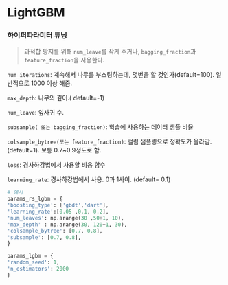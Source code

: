 # LightGBM





### 하이퍼파라미터 튜닝

>과적합 방지를 위해  `num_leave`를 작게 주거나,  `bagging_fraction`과 `feature_fraction`을 사용한다.

`num_iterations`: 계속해서 나무를 부스팅하는데, 몇번을 할 것인가(default=100). 일반적으로 1000 이상 해줌.

`max_depth`: 나무의 깊이.( default=-1)

`num_leave`: 잎사귀 수. 

`subsample( 또는 bagging_fraction)`: 학습에 사용하는 데이터 샘플 비율

`colsample_bytree(또는 feature_fraction)`: 컬럼 샘플링으로 정확도가 올라감. (default=1). 보통 0.7~0.9정도로 함.

`loss`: 경사하강법에서 사용할 비용 함수

`learning_rate`: 경사하강법에서 사용. 0과 1사이. (default= 0.1)



```python
# 예시
params_rs_lgbm = {
'boosting_type': ['gbdt','dart'],
'learning_rate':[0.05 ,0.1, 0.2],
'num_leaves': np.arange(30 ,50+1, 10),
'max_depth' : np.arange(30, 120+1, 30),
'colsample_bytree': [0.7, 0.8],
'subsample': [0.7, 0.8],        
}

params_lgbm = {
'random_seed': 1,
'n_estimators': 2000
} 
```



